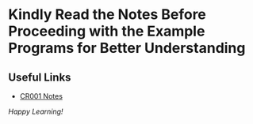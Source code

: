 # Kindly Read the Notes Before Proceeding with the Example Programs for Better Understanding

## Useful Links

- [CR001 Notes](https://github.com/DipsanaRoy/c-error-handling/blob/main/CR001_Basics/CR001_NOTES.md)

*Happy Learning!*

